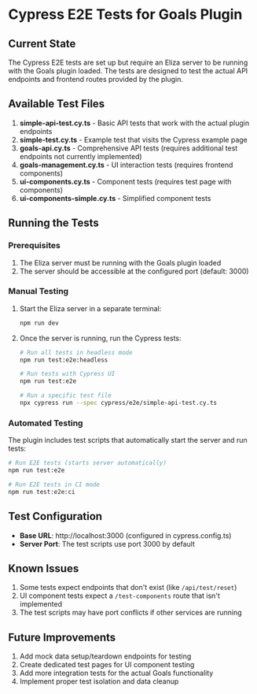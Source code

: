 # Cypress E2E Tests for Goals Plugin

## Current State

The Cypress E2E tests are set up but require an Eliza server to be running with the Goals plugin loaded. The tests are designed to test the actual API endpoints and frontend routes provided by the plugin.

## Available Test Files

1. **simple-api-test.cy.ts** - Basic API tests that work with the actual plugin endpoints
2. **simple-test.cy.ts** - Example test that visits the Cypress example page
3. **goals-api.cy.ts** - Comprehensive API tests (requires additional test endpoints not currently implemented)
4. **goals-management.cy.ts** - UI interaction tests (requires frontend components)
5. **ui-components.cy.ts** - Component tests (requires test page with components)
6. **ui-components-simple.cy.ts** - Simplified component tests

## Running the Tests

### Prerequisites

1. The Eliza server must be running with the Goals plugin loaded
2. The server should be accessible at the configured port (default: 3000)

### Manual Testing

1. Start the Eliza server in a separate terminal:
   ```bash
   npm run dev
   ```

2. Once the server is running, run the Cypress tests:
   ```bash
   # Run all tests in headless mode
   npm run test:e2e:headless

   # Run tests with Cypress UI
   npm run test:e2e

   # Run a specific test file
   npx cypress run --spec cypress/e2e/simple-api-test.cy.ts
   ```

### Automated Testing

The plugin includes test scripts that automatically start the server and run tests:

```bash
# Run E2E tests (starts server automatically)
npm run test:e2e

# Run E2E tests in CI mode
npm run test:e2e:ci
```

## Test Configuration

- **Base URL**: http://localhost:3000 (configured in cypress.config.ts)
- **Server Port**: The test scripts use port 3000 by default

## Known Issues

1. Some tests expect endpoints that don't exist (like `/api/test/reset`)
2. UI component tests expect a `/test-components` route that isn't implemented
3. The test scripts may have port conflicts if other services are running

## Future Improvements

1. Add mock data setup/teardown endpoints for testing
2. Create dedicated test pages for UI component testing
3. Add more integration tests for the actual Goals functionality
4. Implement proper test isolation and data cleanup 
